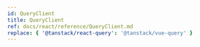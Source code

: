 ```yaml
---
id: QueryClient
title: QueryClient
ref: docs/react/reference/QueryClient.md
replace: { '@tanstack/react-query': '@tanstack/vue-query' }
---
```

